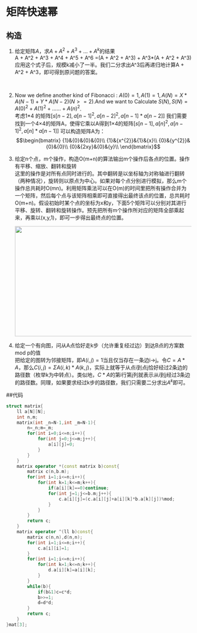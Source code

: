 # 矩阵快速幂

## 构造

1. 给定矩阵$A$，求$A + A^2 + A^3 + ... + A^k$的结果<br />
A + A^2 + A^3 + A^4 + A^5 + A^6 =(A + A^2 + A^3) + A^3*(A + A^2 + A^3)<br />应用这个式子后，规模k减小了一半。我们二分求出A^3后再递归地计算A + A^2 + A^3，即可得到原问题的答案。<br />
 <br />

2. Now we define another kind of Fibonacci : $A(0) = 1 , A(1) = 1 , A(N) = X * A(N - 1) + Y * A(N - 2) (N >= 2)$.And we want to Calculate $S(N) , S(N) = A(0)^2 +A(1)^2+……+A(n)^2$.<br />
   考虑1*4 的矩阵$[s[n-2],a[n-1]^2,a[n-2]^2,a[n-1]*a[n-2]]$
 我们需要找到一个4×4的矩阵A，使得它乘以A得到1×4的矩阵$[s[n-1],a[n]^2,a[n-1]^2,a[n]*a[n-1]]$
 可以构造矩阵A为：
 $$\begin{bmatrix}
{1}&{0}&{0}&{0}\\
{1}&{x^{2}}&{1}&{x}\\
{0}&{y^{2}}&{0}&{0}\\
{0}&{2xy}&{0}&{y}\\
\end{bmatrix}$$

3. 给定n个点，m个操作，构造O(m+n)的算法输出m个操作后各点的位置。操作有平移、缩放、翻转和旋转<br />
    这里的操作是对所有点同时进行的。其中翻转是以坐标轴为对称轴进行翻转（两种情况），旋转则以原点为中心。如果对每个点分别进行模拟，那么m个操作总共耗时O(mn)。利用矩阵乘法可以在O(m)的时间里把所有操作合并为一个矩阵，然后每个点与该矩阵相乘即可直接得出最终该点的位置，总共耗时O(m+n)。假设初始时某个点的坐标为x和y，下面5个矩阵可以分别对其进行平移、旋转、翻转和旋转操作。预先把所有m个操作所对应的矩阵全部乘起来，再乘以(x,y,1)，即可一步得出最终点的位置。
     
     <div align=center><img width = '500' height ='300' src =/Picture/matrix.png/></div>

4. 给定一个有向图，问从A点恰好走k步（允许重复经过边）到达B点的方案数mod p的值<br />
    把给定的图转为邻接矩阵，即$A(i,j)=1$当且仅当存在一条边i->j。令$C=A*A$，那么$C(i,j)=ΣA(i,k)*A(k,j)$，实际上就等于从点i到点j恰好经过2条边的路径数（枚举k为中转点）。类似地，$C*A$的第i行第j列就表示从i到j经过3条边的路径数。同理，如果要求经过k步的路径数，我们只需要二分求出$A^k$即可。

##代码
```c++
struct matrix{
	ll a[N][N];
	int n,m;
	matrix(int _n=N-1,int _m=N-1){
		n=_n;m=_m;
		for(int i=0;i<=n;i++){
			for(int j=0;j<=m;j++){
				a[i][j]=0;
			}
		}
	}
	matrix operator *(const matrix b)const{
		matrix c(n,b.m);
		for(int i=1;i<=n;i++){ 
			for(int k=1;k<=m;k++){
				if(a[i][k]==0)continue;
				for(int j=1;j<=b.m;j++){
					c.a[i][j]=(c.a[i][j]+a[i][k]*b.a[k][j])%mod;
				}
			}
		}
		return c;
	}
	matrix operator ^(ll b)const{
		matrix c(n,n),d(n,n);
		for(int i=1;i<=n;i++){
			c.a[i][i]=1;
		}
		for(int i=1;i<=n;i++){
			for(int k=1;k<=n;k++){
				d.a[i][k]=a[i][k];
			}
		}
		while(b){
			if(b&1)c=c*d;
			b>>=1;
			d=d*d;
		}
		return c;
	}
}mat[3];
```